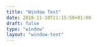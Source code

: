 ```yaml
---
title: "Window Text"
date: 2018-11-10T11:15:50+01:00
draft: false
type: "window"
layout: "window-text"
---
```

